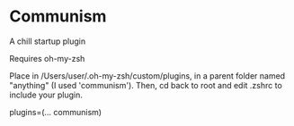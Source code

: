 # Communism


A chill startup plugin

Requires oh-my-zsh

Place in /Users/user/.oh-my-zsh/custom/plugins, in a parent folder named "anything" (I used 'communism'). Then, cd back to root and edit .zshrc to include your plugin. 

plugins=(... communism)
